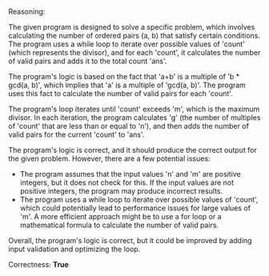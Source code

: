 Reasoning:

The given program is designed to solve a specific problem, which involves calculating the number of ordered pairs (a, b) that satisfy certain conditions. The program uses a while loop to iterate over possible values of 'count' (which represents the divisor), and for each 'count', it calculates the number of valid pairs and adds it to the total count 'ans'.

The program's logic is based on the fact that 'a+b' is a multiple of 'b * gcd(a, b)', which implies that 'a' is a multiple of 'gcd(a, b)'. The program uses this fact to calculate the number of valid pairs for each 'count'.

The program's loop iterates until 'count' exceeds 'm', which is the maximum divisor. In each iteration, the program calculates 'g' (the number of multiples of 'count' that are less than or equal to 'n'), and then adds the number of valid pairs for the current 'count' to 'ans'.

The program's logic is correct, and it should produce the correct output for the given problem. However, there are a few potential issues:

* The program assumes that the input values 'n' and 'm' are positive integers, but it does not check for this. If the input values are not positive integers, the program may produce incorrect results.
* The program uses a while loop to iterate over possible values of 'count', which could potentially lead to performance issues for large values of 'm'. A more efficient approach might be to use a for loop or a mathematical formula to calculate the number of valid pairs.

Overall, the program's logic is correct, but it could be improved by adding input validation and optimizing the loop.

Correctness: **True**